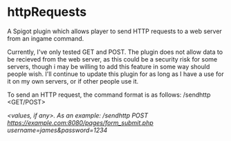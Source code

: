 # httpRequests
A Spigot plugin which allows player to send HTTP requests to a web server from an ingame command.

Currently, I've only tested GET and POST. The plugin does not allow data to be recieved from the web server, as this could be a security risk for some servers, though i may be willing to add this feature in some way should people wish. I'll continue to update this plugin for as long as I have a use for it on my own servers, or if other people use it.

To send an HTTP request, the command format is as follows: /sendhttp <GET/POST> <address with port> <values, if any>.
As an example: /sendhttp POST https://example.com:8080/pages/form_submit.php username=james&password=1234
